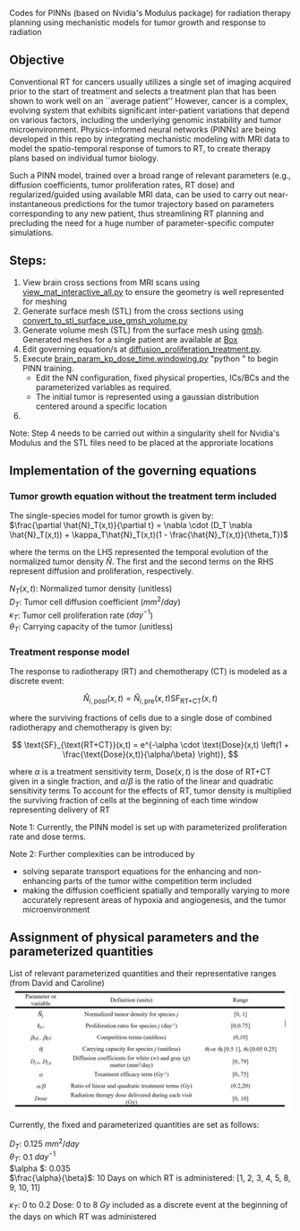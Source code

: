 Codes for PINNs (based on Nvidia's Modulus package) for radiation therapy planning using mechanistic models for tumor growth and response to radiation

## Objective

Conventional RT for cancers usually utilizes a single set of imaging acquired prior to the start of treatment and selects a treatment plan that has been shown to work well 
on an ``average patient'' However, cancer is a complex, evolving system that exhibits
significant inter-patient variations that depend on various factors, 
including the underlying genomic instability and tumor microenvironment. 
Physics-informed neural networks (PINNs) are being developed in this repo by integrating 
mechanistic modeling with MRI data to model the spatio-temporal response of 
tumors to RT, to create therapy plans based on individual tumor biology. 

Such a PINN model, trained over a broad range of relevant parameters 
(e.g., diffusion coefficients, tumor proliferation rates, RT dose) and 
regularized/guided using available MRI data, 
can be used to carry out near-instantaneous predictions for the tumor trajectory 
based on parameters corresponding to any new patient, 
thus streamlining RT planning and precluding the need for a huge number of 
parameter-specific computer simulations.

## Steps:

1. View brain cross sections from MRI scans using [view_mat_interactive_all.py](https://github.com/tnnandi/modulus_radiation_therapy/blob/main/view_mat_interactive_all.py) to ensure the geometry is well represented for meshing
2. Generate surface mesh (STL) from the cross sections using [convert_to_stl_surface_use_gmsh_volume.py](https://github.com/tnnandi/modulus_radiation_therapy/blob/main/convert_to_stl_surface_use_gmsh_volume.py) 
3. Generate volume mesh (STL) from the surface mesh using [gmsh](https://gmsh.info/). Generated meshes for a single patient are available at [Box](https://anl.box.com/s/tlyfb74wyuma0jm4zha8zfrwcspxshlb)
4. Edit governing equation/s at [diffusion_proliferation_treatment.py](https://github.com/tnnandi/modulus_radiation_therapy/blob/main/modulus-sym/examples/brain_RT/diffusion_proliferation_treatment.py). 
5. Execute [brain_param_kp_dose_time.windowing.py](https://github.com/tnnandi/modulus_radiation_therapy/blob/main/modulus-sym/examples/brain_RT/brain_param_kp_dose_time.windowing.py)  "python " to begin PINN training. 
   - Edit the NN configuration, fixed physical properties, ICs/BCs and the parameterized variables as required.
   - The initial tumor is represented using a gaussian distribution centered around a specific location 
6. 
Note: Step 4 needs to be carried out within a singularity shell for Nvidia's Modulus and the STL files need to be placed at the approriate locations 

## Implementation of the governing equations

### Tumor growth equation without the treatment term included
The single-species model for tumor growth is given by:\
$\frac{\partial \hat{N}_T(x,t)}{\partial t} = \nabla \cdot (D_T \nabla \hat{N}_T(x,t)) + \kappa_T\hat{N}_T(x,t)(1 - \frac{\hat{N}_T(x,t)}{\theta_T})$

where the terms on the LHS represented the temporal evolution of the normalized tumor density $\hat{N}$. The first and the second terms on the RHS represent diffusion and proliferation, respectively. 


${N}_T(x,t)$: Normalized tumor density (unitless) \
$D_T$: Tumor cell diffusion coefficient ($mm^2/day$)\
$\kappa_T$: Tumor cell proliferation rate ($day^{-1}$) \
$\theta_T$: Carrying capacity of the tumor (unitless)

### Treatment response model
The response to radiotherapy (RT) and chemotherapy (CT) is modeled as a discrete event:

```math
\hat{N}_{i,\text{post}}(x,t) = \hat{N}_{i,\text{pre}}(x,t) \text{SF}_{\text{RT+CT}}(x,t)
```
where the surviving fractions of cells due to a single dose of combined radiotherapy and chemotherapy is given by: 

$$
\text{SF}_{\text{RT+CT}}(x,t) = e^{-\alpha \cdot \text{Dose}(x,t) \left(1 + \frac{\text{Dose}(x,t)}{\alpha/\beta} \right)}, 
$$

where $\alpha$ is a treatment sensitivity term, $\text{Dose}(x,t)$ is the dose of RT+CT given in a single fraction, and $\alpha/\beta$ is the ratio of the linear and quadratic sensitivity terms <!-- set to a fixed value of 5.6 Gy. -->
To account for the effects of RT, tumor density is multiplied the surviving fraction of cells at the beginning of each time window representing delivery of RT 

Note 1: Currently, the PINN model is set up with parameterized proliferation rate and dose terms. 

Note 2: Further complexities can be introduced by 
- solving separate transport equations for the enhancing and non-enhancing parts of the tumor withe competition term included 
- making the diffusion coefficient spatially and temporally varying to more accurately represent areas of hypoxia and angiogenesis, and the tumor microenvironment 
## Assignment of physical parameters and the parameterized quantities

List of relevant parameterized quantities and their representative ranges (from David and Caroline)
![img.png](img.png)

Currently, the fixed and parameterized quantities are set as follows:

$D_T$:  0.125 $mm^2/day$\
$\theta_T$: 0.1 $day^{-1}$ \
$\alpha $: 0.035 \
$\frac{\alpha}{\beta}$: 10 
Days on which RT is administered: [1, 2, 3, 4, 5, 8, 9, 10, 11]

$\kappa_T$: 0 to 0.2
Dose: 0 to 8 $Gy$ included as a discrete event at the beginning of the days on which RT was administered


